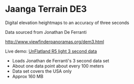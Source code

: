 Jaanga Terrain DE3
==================

Digital elevation heightmaps to an accuracy of three seconds

Data sourced from Jonathan De Ferranti

<http://www.viewfinderpanoramas.org/dem3.html>

Live demo: [UnFlatland R5 light 3 second data]( http://jaanga.github.io/terrain-viewer/un-flatland/r5/un-flatland-r5-light-de3.html )

* Loads Jonathan de Ferranti's 3 second data set
* About one data point about every 100 meters
* Data set covers the USA only
* Approx 160 MB
